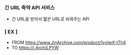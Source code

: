 ### 긴 URL 축약 API 서비스

- 긴 URL을 받아서 짧은 URL로 바꿔주는 API

### [ EX ] 
- FROM https://www.JinArchive.com/product/1yylwX-tTh4
- TO https://j.Arch/LPYW




